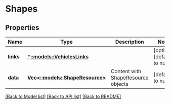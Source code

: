 # Shapes

## Properties
Name | Type | Description | Notes
------------ | ------------- | ------------- | -------------
**links** | [***::models::VehiclesLinks**](Vehicles_links.md) |  | [optional] [default to null]
**data** | [**Vec<::models::ShapeResource>**](ShapeResource.md) | Content with [ShapeResource](#shaperesource) objects | [default to null]

[[Back to Model list]](../README.md#documentation-for-models) [[Back to API list]](../README.md#documentation-for-api-endpoints) [[Back to README]](../README.md)


